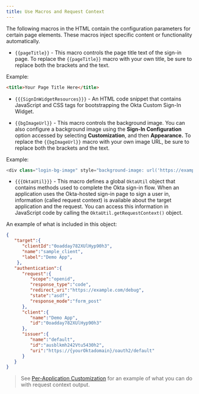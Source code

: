 ```yaml
---
title: Use Macros and Request Context
---
```

The following macros in the HTML contain the configuration parameters for certain page elements. These macros inject specific content or functionality automatically.

* <span v-pre>`{{pageTitle}}`</span> - This macro controls the page title text of the sign-in page. To replace the <span v-pre>`{{pageTitle}}`</span> macro with your own title, be sure to replace both the brackets and the text.

Example:

```html
<title>Your Page Title Here</title>
```

* <span v-pre>`{{{SignInWidgetResources}}}`</span> - An HTML code snippet that contains JavaScript and CSS tags for bootstrapping the Okta Custom Sign-In Widget.

* <span v-pre>`{{bgImageUrl}}`</span> - This macro controls the background image. You can also configure a background image using the **Sign-In Configuration** option accessed by selecting **Customization**, and then **Appearance.** To replace the <span v-pre>`{{bgImageUrl}}`</span> macro with your own image URL, be sure to replace both the brackets and the text.

Example:

```javascript
<div class="login-bg-image" style="background-image: url('https://example.com//YourBackgroundImage.png)"></div>
```

* <span v-pre>`{{{OktaUtil}}}`</span> - This macro defines a global `OktaUtil` object that contains methods used to complete the Okta sign-in flow. When an application uses the Okta-hosted sign-in page to sign a user in, information (called request context) is available about the target application and the request. You can access this information in JavaScript code by calling the `OktaUtil.getRequestContext()` object.

An example of what is included in this object:

```json
{
   "target":{
      "clientId":"0oadday782XUlHyp90h3",
      "name":"sample_client",
      "label":"Demo App",
    },
   "authentication":{
      "request":{
         "scope":"openid",
         "response_type":"code",
         "redirect_uri":"https://example.com/debug",
         "state":"asdf",
         "response_mode":"form_post"
      },
      "client":{
         "name":"Demo App",
         "id":"0oadday782XUlHyp90h3"
      },
      "issuer":{
         "name":"default",
         "id":"ausblkmh242Vtu5430h2",
         "uri":"https://{yourOktadomain}/oauth2/default"
      }
   }
}
```

> See [Per-Application Customization](#per-application-customization) for an example of what you can do with request context output. 

<NextSectionLink/>
